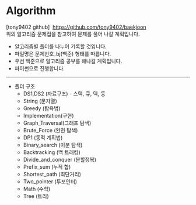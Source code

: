 # Algorithm

[tony9402 github]&nbsp;&nbsp;<https://github.com/tony9402/baekjoon> </br> 위의 알고리즘 문제집을 참고하여 문제를 풀어 나갈 계획입니다.
</br>

* 알고리즘별 폴더를 나누어 기록할 것입니다.
* 파일명은 문제번호_bj(백준) 형태를 따릅니다.
* 우선 백준으로 알고리즘 공부를 해나갈 계획입니다.
* 파이썬으로 진행합니다.

-------------------------------------------------------
* 폴더 구조
    * DS1,DS2 (자료구조) - 스택, 큐, 덱, 등
    * String (문자열)
    * Greedy (탐욕법)
    * Implementation(구현)
    * Graph_Traversal(그래프 탐색)
    * Brute_Force (완전 탐색)
    * DP1 (동적 계획법)
    * Binary_search (이분 탐색)
    * Backtracking (백 트래킹)
    * Divide_and_conquer (분할정복)
    * Prefix_sum (누적 합)
    * Shortest_path (최단거리)
    * Two_pointer (투포인터)
    * Math (수학)
    * Tree (트리)